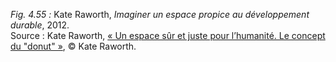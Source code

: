 *Fig. 4.55 :* Kate Raworth, *Imaginer un espace propice au développement durable*, 2012.  
Source : Kate Raworth, [« Un espace sûr et juste pour l’humanité. Le concept du "donut" »](https://www.oxfam.org/sites/www.oxfam.org/files/dp-a-safe-and-just-space-for-humanity-130212-fr.pdf), © Kate Raworth.